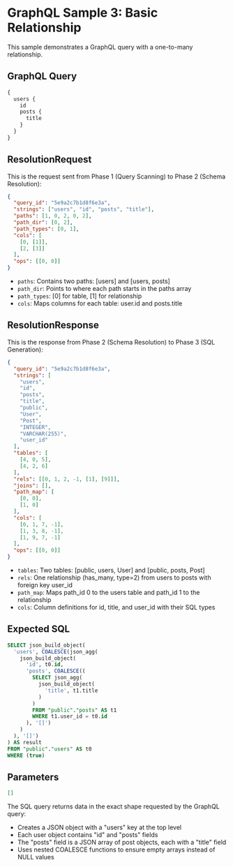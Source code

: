 # GraphQL Sample 3: Basic Relationship

This sample demonstrates a GraphQL query with a one-to-many relationship.

## GraphQL Query

```graphql
{
  users {
    id
    posts {
      title
    }
  }
}
```

## ResolutionRequest

This is the request sent from Phase 1 (Query Scanning) to Phase 2 (Schema Resolution):

```json
{
  "query_id": "5e9a2c7b1d8f6e3a",
  "strings": ["users", "id", "posts", "title"],
  "paths": [1, 0, 2, 0, 2],
  "path_dir": [0, 2],
  "path_types": [0, 1],
  "cols": [
    [0, [1]],
    [2, [3]]
  ],
  "ops": [[0, 0]]
}
```

- `paths`: Contains two paths: [users] and [users, posts]
- `path_dir`: Points to where each path starts in the paths array
- `path_types`: [0] for table, [1] for relationship
- `cols`: Maps columns for each table: user.id and posts.title

## ResolutionResponse

This is the response from Phase 2 (Schema Resolution) to Phase 3 (SQL Generation):

```json
{
  "query_id": "5e9a2c7b1d8f6e3a",
  "strings": [
    "users",
    "id",
    "posts",
    "title",
    "public",
    "User",
    "Post",
    "INTEGER",
    "VARCHAR(255)",
    "user_id"
  ],
  "tables": [
    [4, 0, 5],
    [4, 2, 6]
  ],
  "rels": [[0, 1, 2, -1, [1], [9]]],
  "joins": [],
  "path_map": [
    [0, 0],
    [1, 0]
  ],
  "cols": [
    [0, 1, 7, -1],
    [1, 3, 8, -1],
    [1, 9, 7, -1]
  ],
  "ops": [[0, 0]]
}
```

- `tables`: Two tables: [public, users, User] and [public, posts, Post]
- `rels`: One relationship (has_many, type=2) from users to posts with foreign key user_id
- `path_map`: Maps path_id 0 to the users table and path_id 1 to the relationship
- `cols`: Column definitions for id, title, and user_id with their SQL types

## Expected SQL

```sql
SELECT json_build_object(
  'users', COALESCE(json_agg(
    json_build_object(
      'id', t0.id,
      'posts', COALESCE((
        SELECT json_agg(
          json_build_object(
            'title', t1.title
          )
        )
        FROM "public"."posts" AS t1
        WHERE t1.user_id = t0.id
      ), '[]')
    )
  ), '[]')
) AS result
FROM "public"."users" AS t0
WHERE (true)
```

## Parameters

```json
[]
```

The SQL query returns data in the exact shape requested by the GraphQL query:

- Creates a JSON object with a "users" key at the top level
- Each user object contains "id" and "posts" fields
- The "posts" field is a JSON array of post objects, each with a "title" field
- Uses nested COALESCE functions to ensure empty arrays instead of NULL values
